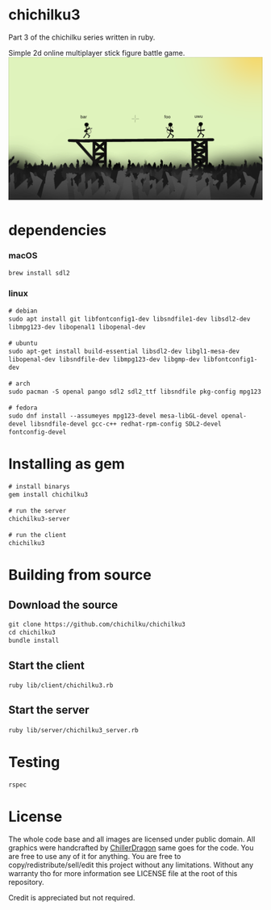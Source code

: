 # chichilku3
Part 3 of the chichilku series written in ruby.

Simple 2d online multiplayer stick figure battle game.
![Demo Picture](screenshots/chichilku3.png)

# dependencies

### macOS

```
brew install sdl2
```

### linux

```
# debian
sudo apt install git libfontconfig1-dev libsndfile1-dev libsdl2-dev libmpg123-dev libopenal1 libopenal-dev

# ubuntu
sudo apt-get install build-essential libsdl2-dev libgl1-mesa-dev libopenal-dev libsndfile-dev libmpg123-dev libgmp-dev libfontconfig1-dev

# arch
sudo pacman -S openal pango sdl2 sdl2_ttf libsndfile pkg-config mpg123

# fedora
sudo dnf install --assumeyes mpg123-devel mesa-libGL-devel openal-devel libsndfile-devel gcc-c++ redhat-rpm-config SDL2-devel fontconfig-devel

```

# Installing as gem

```
# install binarys
gem install chichilku3

# run the server
chichilku3-server

# run the client
chichilku3
```

# Building from source

## Download the source

```
git clone https://github.com/chichilku/chichilku3
cd chichilku3
bundle install
```

## Start the client

``ruby lib/client/chichilku3.rb``

## Start the server

``ruby lib/server/chichilku3_server.rb``

# Testing

```
rspec
```

# License

The whole code base and all images are licensed under public domain.
All graphics were handcrafted by [ChillerDragon](https://github.com/ChillerDragon) same goes for the code.
You are free to use any of it for anything. You are free to copy/redistribute/sell/edit this project without any limitations.
Without any warranty tho for more information see LICENSE file at the root of this repository.


Credit is appreciated but not required.
